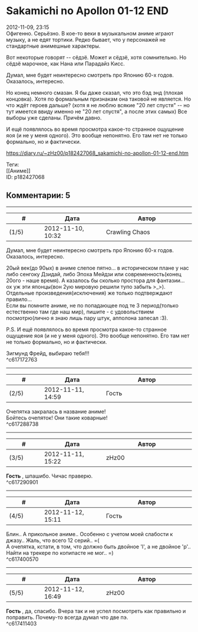 Sakamichi no Apollon 01-12 END
==============================

  
2012-11-09, 23:15  
 Офигенно. Серьёзно. В кое-то веки в музыкальном аниме играют музыку, а не едят тортики. Редко бывает, что у персонажей не стандартные анимешные характеры.   
   
 Вот некоторые говорят -- сёдзё. Может и сёдзё, хотя сомнительно. Но сёдзё марочное, как Нана или Парадайз Кисс.   
   
 Думал, мне будет неинтересно смотреть про Японию 60-х годов. Оказалось, интересно.   
   
 Но конец немного смазан. Я бы даже сказал, что это бэд энд (плохая концовка). Хотя по формальным признакам она таковой не является. Но что ждёт героев дальше? (хотя я не люблю всякие "20 лет спустя" -- но тут имеется ввиду именно не "20 лет спустя", а после этих самых) Все выборы уже сделаны. Причём давно.   
   
 И ещё появлялось во время просмотра какое-то странное ощущение яоя (и не у меня одного). Это вообще непонятно. Его там нет не только формально, но и фактически.   
  
<https://diary.ru/~zHz00/p182427068_sakamichi-no-apollon-01-12-end.htm>  
  
Теги:  
[[Аниме]]  
ID: p182427068  


Комментарии: 5
--------------

  


---



|         #         |              Дата              |                     Автор                     |           ID           |
| --- | --- | --- | --- |
| (1/5) | 2012-11-10, 10:32 | Crawling Chaos | c617172763 |

  
  Думал, мне будет неинтересно смотреть про Японию 60-х годов. Оказалось, интересно.    
   
 20ый век(до 90ых) в аниме слепое пятно... в историческом плане у нас либо сенгоку Дзидай, либо Эпоха Мейдзи или современность(конец 20ого - наше время). А казалось бы сколько простора для фантазии... ох уж эти японцы(вон 2ую мировую решили тупо забыть >\_>). Отдельные произведения(исключения) же только подтверждают правило...   
 Если вы помните аниме, не по попадающее под те 3 период(только естественно там где наш мир), пишите - с удовольствием посмотрю(лично я знаю лишь пару штук, апполона запесал :3).   
   
 P.S.  И ещё появлялось во время просмотра какое-то странное ощущение яоя (и не у меня одного). Это вообще непонятно. Его там нет не только формально, но и фактически.    
   
 Зигмунд Фрейд, выбираю тебя!!!   
 ^c617172763

---



|         #         |              Дата              |                     Автор                     |           ID           |
| --- | --- | --- | --- |
| (2/5) | 2012-11-11, 14:59 | Гость | c617288738 |

  
 Очепятка закралась в название аниме!   
 Бойтесь очепяток! Они такие коварные!   
 ^c617288738

---



|         #         |              Дата              |                     Автор                     |           ID           |
| --- | --- | --- | --- |
| (3/5) | 2012-11-11, 15:22 | zHz00 | c617290901 |

  
  **Гость**  , шпашибо. Чичас праверю.   
 ^c617290901

---



|         #         |              Дата              |                     Автор                     |           ID           |
| --- | --- | --- | --- |
| (4/5) | 2012-11-12, 15:11 | Гость | c617400570 |

  
 Блин.. А прикольное аниме.. Особенно с учетом моей слабости к джазу.. Жаль, что всего 12 серий.. =(   
 А очепятка, кстати, в том, что должно быть двойное 'l', а не двойное 'p'.. Найти на трекере по копипасте не мог.. =)   
 ^c617400570

---



|         #         |              Дата              |                     Автор                     |           ID           |
| --- | --- | --- | --- |
| (5/5) | 2012-11-12, 16:49 | zHz00 | c617411403 |

  
  **Гость**  , да, спасибо. Вчера так и не успел посмотреть как правильно и поправить. Почему-то всегда думал что две пэ.   
 ^c617411403
